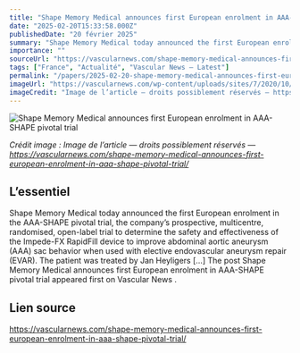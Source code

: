 ```yaml
---
title: "Shape Memory Medical announces first European enrolment in AAA-SHAPE pivotal trial"
date: "2025-02-20T15:33:58.000Z"
publishedDate: "20 février 2025"
summary: "Shape Memory Medical today announced the first European enrolment in the AAA-SHAPE pivotal trial, the company’s prospective, multicentre, randomised, open-label trial to determine the safety and effectiveness of the Impede-FX RapidFill device to improve abdominal aortic aneurysm (AAA) sac behavior when used with elective endovascular aneurysm repair (EVAR). The patient was treated by Jan Heyligers [&#8230;] The post Shape Memory Medical announces first European enrolment in AAA-SHAPE pivotal trial appeared first on Vascular News ."
importance: ""
sourceUrl: "https://vascularnews.com/shape-memory-medical-announces-first-european-enrolment-in-aaa-shape-pivotal-trial/"
tags: ["France", "Actualité", "Vascular News — Latest"]
permalink: "/papers/2025-02-20-shape-memory-medical-announces-first-european-enrolment-in-aaa-shape-pivotal-trial"
imageUrl: "https://vascularnews.com/wp-content/uploads/sites/7/2020/10/Shape-Memory-Medical-Impede-expanded.png"
imageCredit: "Image de l’article — droits possiblement réservés — https://vascularnews.com/shape-memory-medical-announces-first-european-enrolment-in-aaa-shape-pivotal-trial/"
---
```


![Shape Memory Medical announces first European enrolment in AAA-SHAPE pivotal trial](https://vascularnews.com/wp-content/uploads/sites/7/2020/10/Shape-Memory-Medical-Impede-expanded.png)

*Crédit image : Image de l’article — droits possiblement réservés — https://vascularnews.com/shape-memory-medical-announces-first-european-enrolment-in-aaa-shape-pivotal-trial/*

## L’essentiel

Shape Memory Medical today announced the first European enrolment in the AAA-SHAPE pivotal trial, the company’s prospective, multicentre, randomised, open-label trial to determine the safety and effectiveness of the Impede-FX RapidFill device to improve abdominal aortic aneurysm (AAA) sac behavior when used with elective endovascular aneurysm repair (EVAR). The patient was treated by Jan Heyligers [&#8230;] The post Shape Memory Medical announces first European enrolment in AAA-SHAPE pivotal trial appeared first on Vascular News .

## Lien source

https://vascularnews.com/shape-memory-medical-announces-first-european-enrolment-in-aaa-shape-pivotal-trial/
